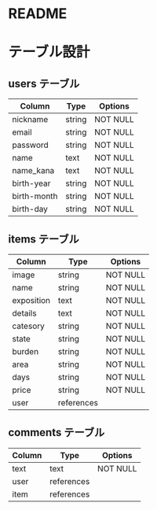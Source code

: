 # README

# テーブル設計

## users テーブル

| Column      | Type   | Options  |
| ----------- | ------ | ---------|
| nickname    | string | NOT NULL |
| email       | string | NOT NULL |
| password    | string | NOT NULL |
| name        | text   | NOT NULL |
| name_kana   | text   | NOT NULL |
| birth-year  | string | NOT NULL |
| birth-month | string | NOT NULL |
| birth-day   | string | NOT NULL |

## items テーブル

| Column     | Type         | Options     |
| ---------- | ------------ | ----------- |
| image      | string       | NOT NULL    |
| name       | string       | NOT NULL    |
| exposition | text         | NOT NULL    |
| details    | text         | NOT NULL    |
| catesory   | string       | NOT NULL    |
| state      | string       | NOT NULL    |
| burden     | string       | NOT NULL    |
| area       | string       | NOT NULL    |
| days       | string       | NOT NULL    |
| price      | string       | NOT NULL    |
| user       | references   |             |

## comments テーブル

| Column    | Type       | Options  |
| --------- | ---------- | -------- |
| text      | text       | NOT NULL |
| user      | references |          |
| item      | references |          |

